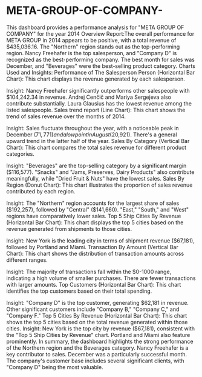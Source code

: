 # META-GROUP-OF-COMPANY-
This dashboard provides a performance analysis for "META GROUP OF COMPANY" for the year 2014
Overview Report:The overall performance for META GROUP in 2014 appears to be positive, with a total revenue of $435,036.16. The "Northern" region stands out as the top-performing region. Nancy Freehafer is the top salesperson, and "Company D" is recognized as the best-performing company. The best month for sales was December, and "Beverages" were the best-selling product category.
Charts Used and Insights:
Performance of The Salesperson Person (Horizontal Bar Chart): This chart displays the revenue generated by each salesperson.

Insight: Nancy Freehafer significantly outperforms other salespeople with $104,242.34 in revenue. Andrej Cenčič and Mariya Sergejeva also contribute substantially. Laura Glausius has the lowest revenue among the listed salespeople.
Sales trend report (Line Chart): This chart shows the trend of sales revenue over the months of 2014.

Insight: Sales fluctuate throughout the year, with a noticeable peak in December ($71,771) and a low point in August ($20,921). There's a general upward trend in the latter half of the year.
Sales By Category (Vertical Bar Chart): This chart compares the total sales revenue for different product categories.

Insight: "Beverages" are the top-selling category by a significant margin ($116,577). "Snacks" and "Jams, Preserves, Dairy Products" also contribute meaningfully, while "Dried Fruit & Nuts" have the lowest sales.
Sales By Region (Donut Chart): This chart illustrates the proportion of sales revenue contributed by each region.

Insight: The "Northern" region accounts for the largest share of sales ($192,257), followed by "Central" ($141,660). "East," "South," and "West" regions have comparatively lower sales.
Top 5 Ship Cities By Revenue (Horizontal Bar Chart): This chart displays the top 5 cities based on the revenue generated from shipments to those cities.

Insight: New York is the leading city in terms of shipment revenue ($67,181), followed by Portland and Miami.
Transaction By Amount (Vertical Bar Chart): This chart shows the distribution of transaction amounts across different ranges.

Insight: The majority of transactions fall within the $0-1000 range, indicating a high volume of smaller purchases. There are fewer transactions with larger amounts.
Top Customers (Horizontal Bar Chart): This chart identifies the top customers based on their total spending.

Insight: "Company D" is the top customer, generating $62,181 in revenue. Other significant customers include "Company B," "Company C," and "Company F."
Top 5 Cities By Revenue (Horizontal Bar Chart): This chart shows the top 5 cities based on the total revenue generated within those cities.
Insight: New York is the top city by revenue ($67,181), consistent with the "Top 5 Ship Cities by Revenue" chart. Portland and Miami also feature prominently.
In summary, the dashboard highlights the strong performance of the Northern region and the Beverages category. Nancy Freehafer is a key contributor to sales. December was a particularly successful month. The company's customer base includes several significant clients, with "Company D" being the most valuable.
